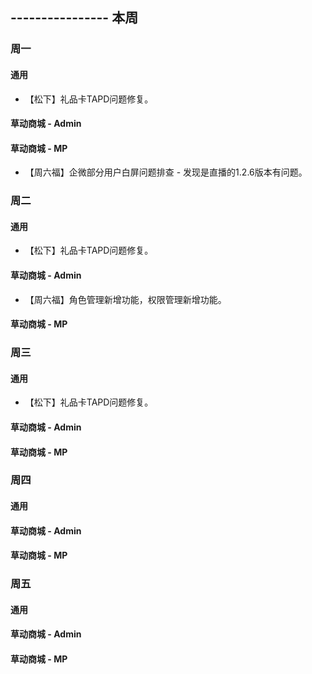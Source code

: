 ## ---------------- 本周

### 周一
#### 通用
* 【松下】礼品卡TAPD问题修复。
#### 草动商城 - Admin
#### 草动商城 - MP
* 【周六福】企微部分用户白屏问题排查 - 发现是直播的1.2.6版本有问题。

### 周二
#### 通用
* 【松下】礼品卡TAPD问题修复。
#### 草动商城 - Admin
* 【周六福】角色管理新增功能，权限管理新增功能。
#### 草动商城 - MP

### 周三
#### 通用
* 【松下】礼品卡TAPD问题修复。
#### 草动商城 - Admin
#### 草动商城 - MP

### 周四
#### 通用
#### 草动商城 - Admin
#### 草动商城 - MP

### 周五
#### 通用
#### 草动商城 - Admin
#### 草动商城 - MP
